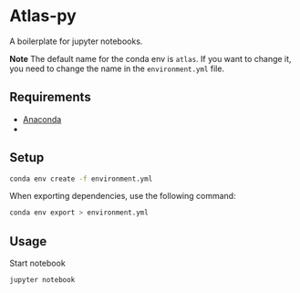 # Atlas-py

A boilerplate for jupyter notebooks.

**Note** The default name for the conda env is `atlas`. If you want to change it, you need to change the name in the `environment.yml` file.

## Requirements

- [Anaconda](https://www.anaconda.com/distribution/)
-

## Setup

```bash
conda env create -f environment.yml
```

When exporting dependencies, use the following command:

```bash
conda env export > environment.yml
```

## Usage

Start notebook

```bash
jupyter notebook
```

